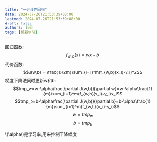 ```yaml
---  
title: "一元线性回归"
date: 2024-07-26T21:53:39+08:00
lastmod: 2024-07-26T21:53:39+08:00
draft: false
authors: [🐱]
tags: [机器学习]
---  
```


回归函数:$$f_{w,b}(x) = wx + b$$
代价函数:$$J(w,b) = \frac{1}{2m}\sum_{i=1}^m(f_{w,b}(x_i)-y_i)^2$$ 
梯度下降法同时更新w和b:  
$$tmp_w=w-\alpha\frac{\partial J(w,b)}{\partial w}=w-\alpha\frac{1}{m}\sum_{i=1}^m(f_{w,b}(x_i)-y_i)x_i$$
$$tmp_b=b-\alpha\frac{\partial J(w,b)}{\partial b}=b-\alpha\frac{1}{m}\sum_{i=1}^m(f_{w,b}(x_i)-y_i)$$
$$w = tmp_w$$
$$b = tmp_b$$

\\(\alpha\\)是学习率,用来控制下降幅度
